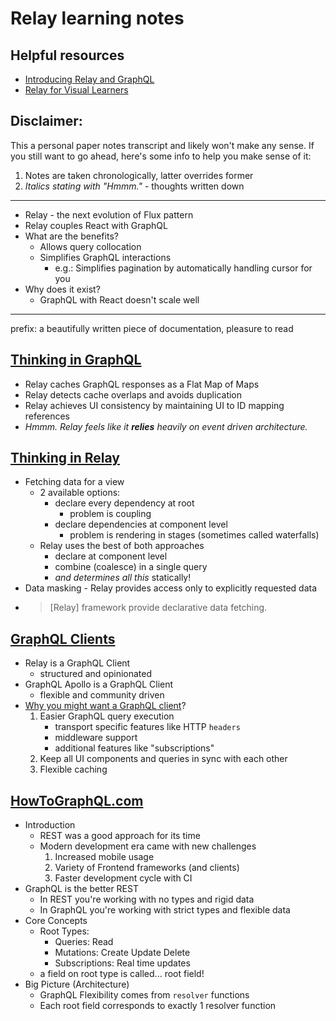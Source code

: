 # Relay learning notes

## Helpful resources
+ [Introducing Relay and GraphQL](https://reactjs.org/blog/2015/02/20/introducing-relay-and-graphql.html)
+ [Relay for Visual Learners](http://sgwilym.github.io/relay-visual-learners/)

## Disclaimer:
This a personal paper notes transcript and likely won't make any sense.
If you still want to go ahead, here's some info to help you make sense of it:
1. Notes are taken chronologically, latter overrides former
2. *Italics stating with "Hmmm."* - thoughts written down

---

+ Relay - the next evolution of Flux pattern
+ Relay couples React with GraphQL
+ What are the benefits?
  + Allows query collocation
  + Simplifies GraphQL interactions
    + e.g.: Simplifies pagination by automatically handling cursor for you
+ Why does it exist?
  + GraphQL with React doesn't scale well

---

prefix: a beautifully written piece of documentation, pleasure to read

## [Thinking in GraphQL](https://relay.dev/docs/principles-and-architecture/thinking-in-graphql/)
+ Relay caches GraphQL responses as a Flat Map of Maps
+ Relay detects cache overlaps and avoids duplication
+ Relay achieves UI consistency by maintaining UI to ID mapping references
+ _Hmmm. Relay feels like it **relies** heavily on event driven architecture._


## [Thinking in Relay](https://relay.dev/docs/principles-and-architecture/thinking-in-relay/)

+ Fetching data for a view
  + 2 available options:
    + declare every dependency at root
      + problem is coupling
    + declare dependencies at component level
      + problem is rendering in stages (sometimes called waterfalls)
  + Relay uses the best of both approaches
    + declare at component level
    + combine (coalesce) in a single query
    + *and determines all this* statically!
+ Data masking - Relay provides access only to explicitly requested data
+ > \[Relay\] framework provide declarative data fetching.


## [GraphQL Clients](https://graphql.org/graphql-js/graphql-clients/)

+ Relay is a GraphQL Client
  + structured and opinionated
+ GraphQL Apollo is a GraphQL Client
  + flexible and community driven
+ [Why you might want a GraphQL client](https://www.apollographql.com/blog/frontend/why-you-might-want-a-graphql-client-e864050f789c/)?
  1. Easier GraphQL query execution
      + transport specific features like HTTP `headers`
      + middleware support
      + additional features like "subscriptions"
  2. Keep all UI components and queries in sync with each other
  3. Flexible caching

## [HowToGraphQL.com](https://www.howtographql.com/)

+ Introduction
  + REST was a good approach for its time
  + Modern development era came with new challenges
    1. Increased mobile usage
    2. Variety of Frontend frameworks (and clients)
    3. Faster development cycle with CI
+ GraphQL is the better REST
  + In REST you're working with no types and rigid data
  + In GraphQL you're working with strict types and flexible data
+ Core Concepts
  + Root Types:
    + Queries: Read
    + Mutations: Create Update Delete
    + Subscriptions: Real time updates
  + a field on root type is called... root field!
+ Big Picture (Architecture)
  + GraphQL Flexibility comes from `resolver` functions
  + Each root field corresponds to exactly 1 resolver function

